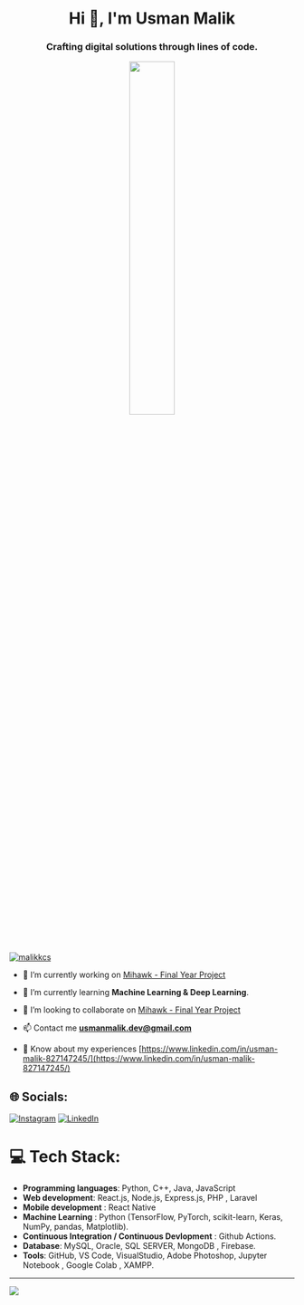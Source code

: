 <h1 align="center">Hi 👋, I'm Usman Malik</h1>
<h3 align="center">Crafting digital solutions through lines of code.</h3>


<div id="header" align ="center">
  <img src="https://i.pinimg.com/originals/09/c6/29/09c62903beeba336dc9da76eb5c9a107.gif" height="40%" width="40%">
</div>


<p align="left"> <a href="https://twitter.com/malikkcs" target="blank"><img src="https://img.shields.io/twitter/follow/malikkcs?logo=twitter&style=for-the-badge" alt="malikkcs" /></a> </p>

- 🔭 I’m currently working on [Mihawk - Final Year Project](https://github.com/usmanmalik07/Mihawk-Drone-Surveillance-System)

- 🌱 I’m currently learning **Machine Learning & Deep Learning**.

- 👯 I’m looking to collaborate on [Mihawk - Final Year Project](https://github.com/usmanmalik07/Mihawk-Drone-Surveillance-System)

- 📫 Contact me **usmanmalik.dev@gmail.com**

- 📄 Know about my experiences [https://www.linkedin.com/in/usman-malik-827147245/](https://www.linkedin.com/in/usman-malik-827147245/)


## 🌐 Socials:
[![Instagram](https://img.shields.io/badge/Instagram-%23E4405F.svg?logo=Instagram&logoColor=white)](https://instagram.com/usmanmalik.__) [![LinkedIn](https://img.shields.io/badge/LinkedIn-%230077B5.svg?logo=linkedin&logoColor=white)](https://linkedin.com/in/usman-malik-827147245)

# 💻 Tech Stack:
- **Programming languages**: Python, C++, Java, JavaScript
- **Web development**: React.js, Node.js, Express.js, PHP , Laravel
- **Mobile development** : React Native
- **Machine Learning** : Python (TensorFlow, PyTorch, scikit-learn, Keras, NumPy, pandas, Matplotlib).
- **Continuous Integration / Continuous Devlopment** : Github Actions.
- **Database**: MySQL, Oracle, SQL SERVER, MongoDB , Firebase.
- **Tools**: GitHub, VS Code, VisualStudio, Adobe Photoshop, Jupyter Notebook , Google Colab , XAMPP.
---
[![](https://visitcount.itsvg.in/api?id=usmanmalik07&icon=0&color=0)](https://visitcount.itsvg.in)



